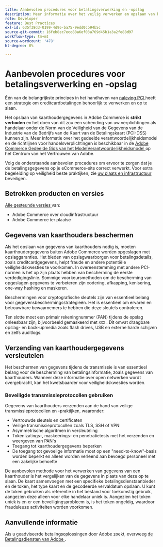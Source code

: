 ```yaml
---
title: Aanbevolen procedures voor betalingsverwerking en -opslag
description: Meer informatie over het veilig verwerken en opslaan van betalingsgegevens
role: Developer
feature: Best Practices
exl-id: 635f38d3-0199-4d96-ba75-9edd0cb94b5c
source-git-commit: 16feb8ec7ecc88a6ef03a769d45b1a3a2fe88d97
workflow-type: tm+mt
source-wordcount: '478'
ht-degree: 0%

---
```


# Aanbevolen procedures voor betalingsverwerking en -opslag

Één van de belangrijkste principes in het handhaven van [ naleving PCI ](https://experienceleague.adobe.com/docs/commerce-admin/start/compliance/payments/compliance-pci.html?lang=nl-NL) heeft een strategie om creditcardbetalingen behoorlijk te verwerken en op te slaan.

Het opslaan van kaarthoudergegevens in Adobe Commerce is **strikt verboden** en het doen van dit zou een schending van uw verplichtingen als handelaar onder de Norm van de Veiligheid van de Gegevens van de Industrie van de Bedrijfs van de Kaart van de Betalingskaart (PCI-DSS) kunnen zijn. Meer informatie over het gedeelde verantwoordelijkheidsmodel en de richtlijnen voor handelsverplichtingen is beschikbaar in de [ Adobe Commerce Gedeelde Gids van het ModelVerantwoordelijkheidsmodel ](https://www.adobe.com/content/dam/cc/en/trust-center/ungated/whitepapers/experience-cloud/adobe-commerce-shared-responsibilities-guide.pdf) op het Centrum van het Vertrouwen van Adobe.

Volg de onderstaande aanbevolen procedures om ervoor te zorgen dat je de betalingsgegevens op je eCommerce-site correct verwerkt. Voor extra begeleiding op veiligheid beste praktijken, zie [ uw plaats en infrastructuur ](../launch/security-best-practices.md) beveiligen.

## Betrokken producten en versies

[ Alle gesteunde versies ](../../../release/versions.md) van:

* Adobe Commerce over cloudinfrastructuur
* Adobe Commerce ter plaatse

## Gegevens van kaarthouders beschermen

Als het opslaan van gegevens van kaarthouders nodig is, moeten kaarthoudergegevens buiten Adobe Commerce worden opgeslagen met opslaggaranties. Het bieden van opslagwaarborgen voor betalingsdetails, zoals creditcardgegevens, helpt fraude en andere potentiële veiligheidskwesties te voorkomen. In overeenstemming met andere PCI-normen is het op zijn plaats hebben van bescherming de eerste verdedigingslinie. Sommige voorkeursmethoden om de bescherming van opgeslagen gegevens te verbeteren zijn codering, afkapping, kenisering, one-way hashing en maskeren.

Beschermingen voor cryptografische sleutels zijn van essentieel belang voor gegevensbeschermingsstrategieën. Het is essentieel om ervaren en betrouwbare bewaarnemers te hebben die deze sleutels controleren.

Ten slotte moet een primair rekeningnummer (PAN) tijdens de opslag onleesbaar zijn, bijvoorbeeld gemaskeerd met `XXX` . Dit omvat draagbare opslag- en back-upmedia zoals flash drives, USB en externe harde schijven en zelfs auditlogs.

## Verzending van kaarthoudergegevens versleutelen

Het beschermen van gegevens tijdens de transmissie is van essentieel belang voor de bescherming van betalingsinformatie, zoals gegevens van kaarthouders. Wanneer deze informatie over open netwerken wordt overgebracht, kan het kwetsbaarder voor veiligheidskwesties worden.

### Beveiligde transmissieprotocollen gebruiken

Gegevens van kaarthouders verzenden aan de hand van veilige transmissieprotocollen en -praktijken, waaronder:

* Vertrouwde sleutels en certificaten
* Veilige transmissieprotocollen zoals TLS, SSH of VPN
* Asymmetrische algoritmen in versleuteling
* Tokenizatings-, maskeerings- en penetratietests met het verzenden en weergeven van PAN&#39;s
* Toegang tot kaarthoudergegevens beperken
* De toegang tot gevoelige informatie moet op een &quot;need-to-know&quot;-basis worden beperkt en alleen worden verleend aan bevoegd personeel met een zakelijke behoefte

De aanbevolen methode voor het verwerken van gegevens van een kaarthouder is het vergelijken van de gegevens in plaats van deze op te slaan. De kaart samenvoegen met een specifieke betalingsdienstaanbieder en de token, het type kaart en de gecodeerde vervaldatum opslaan. U kunt de token gebruiken als referentie in het bestand voor toekomstig gebruik, aangezien deze alleen voor elke handelaar uniek is. Aangezien het token uniek is en er een beveiligingsprobleem is, is het token ongeldig, waardoor frauduleuze activiteiten worden voorkomen.

## Aanvullende informatie

Als u geadviseerde betalingsoplossingen door Adobe zoekt, overweeg [ de Betalingsdiensten van Adobe ](https://experienceleague.adobe.com/docs/commerce/payment-services/overview.html?lang=nl-NL).
